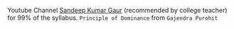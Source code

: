 Youtube Channel
[Sandeep Kumar Gaur](https://youtube.com/@sandeepkumargour?si=earJYrEd-vE2vFaG) (recommended by college teacher) for 99% of the syllabus. `Principle of Dominance` from `Gajendra Purohit`
